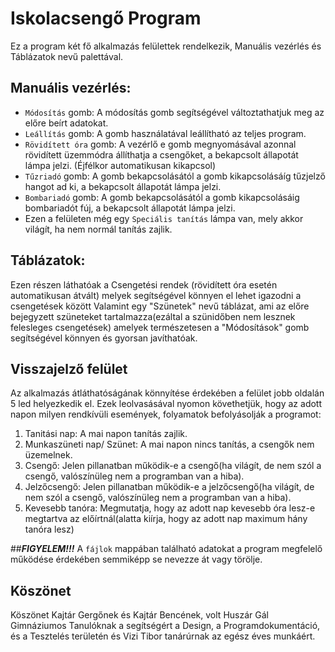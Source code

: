 # Iskolacsengő Program

Ez a program két fő alkalmazás felülettek rendelkezik, Manuális vezérlés és Táblázatok nevű palettával.

## Manuális vezérlés:
   - `Módosítás` gomb:
     A módosítás gomb segítségével változtathatjuk meg az előre beírt adatokat.
   - `Leállítás` gomb:
     A gomb használatával leállítható az teljes program.
   - `Rövidített óra` gomb:
     A vezérlő e gomb megnyomásával azonnal rövidített üzemmódra állíthatja a csengőket, a bekapcsolt állapotát lámpa jelzi. (Éjfélkor automatikusan kikapcsol)
   - `Tűzriadó` gomb:
     A gomb bekapcsolásától a gomb kikapcsolásáíg tűzjelző hangot ad ki, a bekapcsolt állapotát lámpa jelzi.
   - `Bombariadó` gomb:
     A gomb bekapcsolásától a gomb kikapcsolásáig bombariadót fúj, a bekapcsolt állapotát lámpa jelzi.
   - Ezen a felületen még egy `Speciális tanítás` lámpa van, mely akkor világít, ha nem normál tanítás zajlik.

## Táblázatok:

Ezen részen láthatóak a Csengetési rendek (rövidített óra esetén automatikusan átvált) melyek segítségével könnyen el lehet igazodni a csengetések között
Valamint egy "Szünetek" nevű táblázat, ami az előre bejegyzett szüneteket tartalmazza(ezáltal a szünidőben nem lesznek felesleges csengetések)
amelyek természetesen a "Módosítások" gomb segítségével könnyen és gyorsan javíthatóak.

## Visszajelző felület

Az alkalmazás átláthatóságának könnyítése érdekében a felület jobb oldalán 5 led helyezkedik el.
Ezek leolvasásával nyomon követhetjük, hogy az adott napon milyen rendkívüli események, folyamatok befolyásolják a programot:

1. Tanitási nap: A mai napon tanítás zajlik.
2. Munkaszüneti nap/ Szünet: A mai napon nincs tanítás, a csengők nem üzemelnek.
3. Csengő: Jelen pillanatban működik-e a csengő(ha világít, de nem szól a csengő, valószínüleg nem a programban van a hiba).
4. Jelzőcsengő: Jelen pillanatban működik-e a jelzőcsengő(ha világít, de nem szól a csengő, valószínüleg nem a programban van a hiba).
5. Kevesebb tanóra: Megmutatja, hogy az adott nap kevesebb óra lesz-e megtartva az előírtnál(alatta kiírja, hogy az adott nap maximum hány tanóra lesz)

##**_FIGYELEM!!!_**
A `fájlok` mappában található adatokat a program megfelelő működése érdekében semmiképp se nevezze át vagy törölje.

## Köszönet

Köszönet Kajtár Gergőnek és Kajtár Bencének, volt Huszár Gál Gimnáziumos Tanulóknak a segítségért a Design, a Programdokumentáció, és a Tesztelés területén és Vizi Tibor tanárúrnak az egész éves munkáért.
